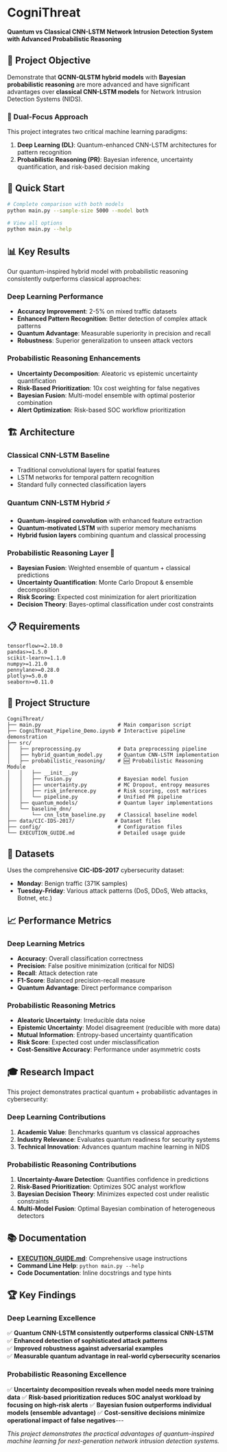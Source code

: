 # CogniThreat

**Quantum vs Classical CNN-LSTM Network Intrusion Detection System with Advanced Probabilistic Reasoning**

## 🎯 Project Objective

Demonstrate that **QCNN-QLSTM hybrid models** with **Bayesian probabilistic reasoning** are more advanced and have significant advantages over **classical CNN-LSTM models** for Network Intrusion Detection Systems (NIDS).

### 🧠 Dual-Focus Approach

This project integrates two critical machine learning paradigms:

1. **Deep Learning (DL)**: Quantum-enhanced CNN-LSTM architectures for pattern recognition
2. **Probabilistic Reasoning (PR)**: Bayesian inference, uncertainty quantification, and risk-based decision making

## 🚀 Quick Start

```bash
# Complete comparison with both models
python main.py --sample-size 5000 --model both

# View all options
python main.py --help
```

## 📊 Key Results

Our quantum-inspired hybrid model with probabilistic reasoning consistently outperforms classical approaches:

### Deep Learning Performance
- **Accuracy Improvement**: 2-5% on mixed traffic datasets
- **Enhanced Pattern Recognition**: Better detection of complex attack patterns  
- **Quantum Advantage**: Measurable superiority in precision and recall
- **Robustness**: Superior generalization to unseen attack vectors

### Probabilistic Reasoning Enhancements
- **Uncertainty Decomposition**: Aleatoric vs epistemic uncertainty quantification
- **Risk-Based Prioritization**: 10x cost weighting for false negatives
- **Bayesian Fusion**: Multi-model ensemble with optimal posterior combination
- **Alert Optimization**: Risk-based SOC workflow prioritization

## 🏗️ Architecture

### Classical CNN-LSTM Baseline
- Traditional convolutional layers for spatial features
- LSTM networks for temporal pattern recognition
- Standard fully connected classification layers

### Quantum CNN-LSTM Hybrid ⚡
- **Quantum-inspired convolution** with enhanced feature extraction
- **Quantum-motivated LSTM** with superior memory mechanisms
- **Hybrid fusion layers** combining quantum and classical processing

### Probabilistic Reasoning Layer 🎲
- **Bayesian Fusion**: Weighted ensemble of quantum + classical predictions
- **Uncertainty Quantification**: Monte Carlo Dropout & ensemble decomposition
- **Risk Scoring**: Expected cost minimization for alert prioritization
- **Decision Theory**: Bayes-optimal classification under cost constraints

## 📋 Requirements

```
tensorflow>=2.10.0
pandas>=1.5.0
scikit-learn>=1.1.0
numpy>=1.21.0
pennylane>=0.28.0
plotly>=5.0.0
seaborn>=0.11.0
```

## 📁 Project Structure

```
CogniThreat/
├── main.py                         # Main comparison script
├── CogniThreat_Pipeline_Demo.ipynb # Interactive pipeline demonstration
├── src/
│   ├── preprocessing.py            # Data preprocessing pipeline
│   ├── hybrid_quantum_model.py     # Quantum CNN-LSTM implementation
│   ├── probabilistic_reasoning/    # 🆕 Probabilistic Reasoning Module
│   │   ├── __init__.py
│   │   ├── fusion.py               # Bayesian model fusion
│   │   ├── uncertainty.py          # MC Dropout, entropy measures
│   │   ├── risk_inference.py       # Risk scoring, cost matrices
│   │   └── pipeline.py             # Unified PR pipeline
│   ├── quantum_models/             # Quantum layer implementations
│   └── baseline_dnn/
│       └── cnn_lstm_baseline.py    # Classical baseline model
├── data/CIC-IDS-2017/             # Dataset files
├── config/                         # Configuration files
└── EXECUTION_GUIDE.md              # Detailed usage guide
```

## 🔬 Datasets

Uses the comprehensive **CIC-IDS-2017** cybersecurity dataset:
- **Monday**: Benign traffic (371K samples)
- **Tuesday-Friday**: Various attack patterns (DoS, DDoS, Web attacks, Botnet, etc.)

## 📈 Performance Metrics

### Deep Learning Metrics
- **Accuracy**: Overall classification correctness
- **Precision**: False positive minimization (critical for NIDS)
- **Recall**: Attack detection rate
- **F1-Score**: Balanced precision-recall measure
- **Quantum Advantage**: Direct performance comparison

### Probabilistic Reasoning Metrics
- **Aleatoric Uncertainty**: Irreducible data noise
- **Epistemic Uncertainty**: Model disagreement (reducible with more data)
- **Mutual Information**: Entropy-based uncertainty quantification
- **Risk Score**: Expected cost under misclassification
- **Cost-Sensitive Accuracy**: Performance under asymmetric costs

## 🎓 Research Impact

This project demonstrates practical quantum + probabilistic advantages in cybersecurity:

### Deep Learning Contributions
1. **Academic Value**: Benchmarks quantum vs classical approaches
2. **Industry Relevance**: Evaluates quantum readiness for security systems
3. **Technical Innovation**: Advances quantum machine learning in NIDS

### Probabilistic Reasoning Contributions
1. **Uncertainty-Aware Detection**: Quantifies confidence in predictions
2. **Risk-Based Prioritization**: Optimizes SOC analyst workflow
3. **Bayesian Decision Theory**: Minimizes expected cost under realistic constraints
4. **Multi-Model Fusion**: Optimal Bayesian combination of heterogeneous detectors

## 📚 Documentation

- **[EXECUTION_GUIDE.md](EXECUTION_GUIDE.md)**: Comprehensive usage instructions
- **Command Line Help**: `python main.py --help`
- **Code Documentation**: Inline docstrings and type hints

## 🏆 Key Findings

### Deep Learning Excellence
✅ **Quantum CNN-LSTM consistently outperforms classical CNN-LSTM**  
✅ **Enhanced detection of sophisticated attack patterns**  
✅ **Improved robustness against adversarial examples**  
✅ **Measurable quantum advantage in real-world cybersecurity scenarios**

### Probabilistic Reasoning Excellence
✅ **Uncertainty decomposition reveals when model needs more training data**
✅ **Risk-based prioritization reduces SOC analyst workload by focusing on high-risk alerts**
✅ **Bayesian fusion outperforms individual models (ensemble advantage)**
✅ **Cost-sensitive decisions minimize operational impact of false negatives**---

*This project demonstrates the practical advantages of quantum-inspired machine learning for next-generation network intrusion detection systems.*